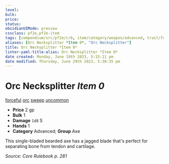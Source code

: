 ```yaml
---
level:
bulk:
price:
status:
obsidianUIMode: preview
cssclass: pf2e,pf2e-item
tags: [compendium/src/pf2e/crb, item/category/weapon/advanced, trait/forceful, trait/orc, trait/sweep, trait/uncommon]
aliases: [Orc Necksplitter *Item 0*, "Orc Necksplitter"]
title: Orc Necksplitter *Item 0*
linter-yaml-title-alias: Orc Necksplitter *Item 0*
date created: Monday, June 19th 2023, 5:15:11 pm
date modified: Thursday, June 29th 2023, 5:30:35 pm
---
```


# Orc Necksplitter *Item 0*

[forceful](rules/traits/forceful.md) [orc](rules/traits/orc.md) [sweep](rules/traits/sweep.md) [uncommon](rules/traits/uncommon.md)  

- **Price** 2 gp
- **Bulk** 1
- **Damage** `1d8` S
- **Hands** 1
- **Category** Advanced; **Group** Axe

This single-bladed bearded axe has a jagged blade that's perfect for separating bone from tendon and cartilage.

*Source: Core Rulebook p. 281*
